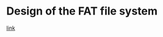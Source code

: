 # Design of the FAT file system

[link](https://en.wikipedia.org/wiki/Design_of_the_FAT_file_system)
